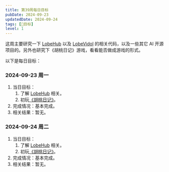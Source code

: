 ```yaml
---
title: 第39周每日目标
pubDate: 2024-09-23
updatedDate: 2024-09-24
tags: [📆目标]
level: 1
---
```


这周主要研究一下 [LobeHub] 以及 [LobeVidol] 的相关代码，以及一些其它 AI 开源项目的。另外也研究下《胡桃日记》游戏，看看能否做成游戏的形式。

以下是每日目标：

### 2024-09-23 周一

1. 当日目标：
    1. 了解 [LobeHub] 相关。
    2. 初玩[《胡桃日记》]。
2. 完成情况：基本完成。
3. 相关结果：暂无。

### 2024-09-24 周二

1. 当日目标：
    1. 了解 [LobeHub] 相关。
    2. 初玩[《胡桃日记》]。
2. 完成情况：基本完成。
3. 相关结果：暂无。

[LobeHub]: https://lobehub.com/zh
[LobeVidol]: https://github.com/lobehub/lobe-vidol
[《胡桃日记》]: https://hutaodiary.com/
